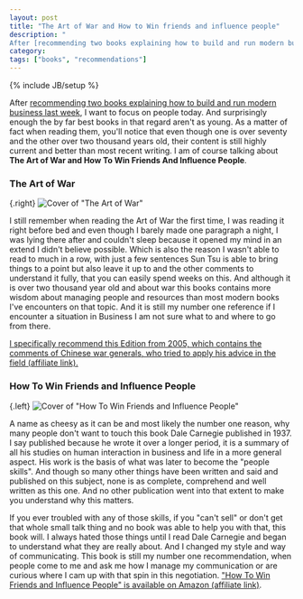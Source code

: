 ```yaml
---
layout: post
title: "The Art of War and How to Win friends and influence people"
description: "
After [recommending two books explaining how to build and run modern business  last week](/2013/09/04/rework-and-delivering-happiness), I want to focus on people today. And surprisingly enough the by far best books in that regard aren't as young. As a matter of fact when reading them, you'll notice that even though one is over seventy and the other over two thousand years old, their content is still highly current and better than most recent writing. I am of course talking about **The Art of War and How To Win Friends And Influence People**."
category: 
tags: ["books", "recommendations"]
---
```

{% include JB/setup %}

After [recommending two books explaining how to build and run modern business  last week](/2013/09/04/rework-and-delivering-happiness), I want to focus on people today. And surprisingly enough the by far best books in that regard aren't as young. As a matter of fact when reading them, you'll notice that even though one is over seventy and the other over two thousand years old, their content is still highly current and better than most recent writing. I am of course talking about **The Art of War and How To Win Friends And Influence People**.


### The Art of War
{.right} ![Cover of "The Art of War"](http://ws-eu.amazon-adsystem.com/widgets/q?_encoding=UTF8&ASIN=1590302257&Format=_SL160_&ID=AsinImage&MarketPlace=DE&ServiceVersion=20070822&WS=1&tag=cbe-21)

I still remember when reading the Art of War the first time, I was reading it right before bed and even though I barely made one paragraph a night, I was lying there after and couldn't sleep because it opened my mind in an extend I didn't believe possible. Which is also the reason I wasn't able to read to much in a row, with just a few sentences Sun Tsu is able to bring things to a point but also leave it up to and the other comments to understand it fully, that you can easily spend weeks on this. And although it is over two thousand year old and about war this books contains more wisdom about managing people and resources than most modern books I've encounters on that topic. And it is still my number one reference if I encounter a situation in Business I am not sure what to and where to go from there.

[I specifically recommend this Edition from 2005, which contains the comments of Chinese war generals, who tried to apply his advice in the field (affiliate link).](http://www.amazon.de/gp/product/1590302257/ref=as_li_tf_tl?ie=UTF8&camp=1638&creative=6742&creativeASIN=1590302257&linkCode=as2&tag=cbe-21)

### How To Win Friends and Influence People

{.left} ![Cover of "How To Win Friends and Influence People"](http://ws-eu.amazon-adsystem.com/widgets/q?_encoding=UTF8&ASIN=B003WEAI4E&Format=_SL160_&ID=AsinImage&MarketPlace=DE&ServiceVersion=20070822&WS=1&tag=cbe-21)

A name as cheesy as it can be and most likely the number one reason, why many people don't want to touch this book Dale Carnegie published in 1937. I say published because he wrote it over a longer period, it is a summary of all his studies on human interaction in business and life in a more general aspect. His work is the basis of what was later to become the "people skills". And though so many other things have been written and said and published on this subject, none is as complete, comprehend and well written as this one. And no other publication went into that extent to make you understand why this matters.

If you ever troubled with any of those skills, if you "can't sell" or don't get that whole small talk thing and no book was able to help you with that, this book will. I always hated those things until I read Dale Carnegie and began to understand what they are really about. And I changed my style and way of communicating. This book is still my number one recommendation, when people come to me and ask me how I manage my communication or are curious where I cam up with that spin in this negotiation. ["How To Win Friends and Influence People" is available on Amazon (affiliate link)](http://www.amazon.de/gp/product/B003WEAI4E/ref=as_li_tf_tl?ie=UTF8&camp=1638&creative=6742&creativeASIN=B003WEAI4E&linkCode=as2&tag=cbe-21).

